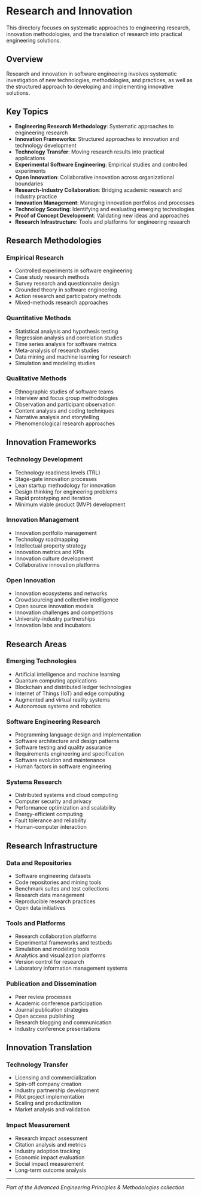 # Research and Innovation

This directory focuses on systematic approaches to engineering research, innovation methodologies, and the translation of research into practical engineering solutions.

## Overview

Research and innovation in software engineering involves systematic investigation of new technologies, methodologies, and practices, as well as the structured approach to developing and implementing innovative solutions.

## Key Topics

- **Engineering Research Methodology**: Systematic approaches to engineering research
- **Innovation Frameworks**: Structured approaches to innovation and technology development
- **Technology Transfer**: Moving research results into practical applications
- **Experimental Software Engineering**: Empirical studies and controlled experiments
- **Open Innovation**: Collaborative innovation across organizational boundaries
- **Research-Industry Collaboration**: Bridging academic research and industry practice
- **Innovation Management**: Managing innovation portfolios and processes
- **Technology Scouting**: Identifying and evaluating emerging technologies
- **Proof of Concept Development**: Validating new ideas and approaches
- **Research Infrastructure**: Tools and platforms for engineering research

## Research Methodologies

### Empirical Research
- Controlled experiments in software engineering
- Case study research methods
- Survey research and questionnaire design
- Grounded theory in software engineering
- Action research and participatory methods
- Mixed-methods research approaches

### Quantitative Methods
- Statistical analysis and hypothesis testing
- Regression analysis and correlation studies
- Time series analysis for software metrics
- Meta-analysis of research studies
- Data mining and machine learning for research
- Simulation and modeling studies

### Qualitative Methods
- Ethnographic studies of software teams
- Interview and focus group methodologies
- Observation and participant observation
- Content analysis and coding techniques
- Narrative analysis and storytelling
- Phenomenological research approaches

## Innovation Frameworks

### Technology Development
- Technology readiness levels (TRL)
- Stage-gate innovation processes
- Lean startup methodology for innovation
- Design thinking for engineering problems
- Rapid prototyping and iteration
- Minimum viable product (MVP) development

### Innovation Management
- Innovation portfolio management
- Technology roadmapping
- Intellectual property strategy
- Innovation metrics and KPIs
- Innovation culture development
- Collaborative innovation platforms

### Open Innovation
- Innovation ecosystems and networks
- Crowdsourcing and collective intelligence
- Open source innovation models
- Innovation challenges and competitions
- University-industry partnerships
- Innovation labs and incubators

## Research Areas

### Emerging Technologies
- Artificial intelligence and machine learning
- Quantum computing applications
- Blockchain and distributed ledger technologies
- Internet of Things (IoT) and edge computing
- Augmented and virtual reality systems
- Autonomous systems and robotics

### Software Engineering Research
- Programming language design and implementation
- Software architecture and design patterns
- Software testing and quality assurance
- Requirements engineering and specification
- Software evolution and maintenance
- Human factors in software engineering

### Systems Research
- Distributed systems and cloud computing
- Computer security and privacy
- Performance optimization and scalability
- Energy-efficient computing
- Fault tolerance and reliability
- Human-computer interaction

## Research Infrastructure

### Data and Repositories
- Software engineering datasets
- Code repositories and mining tools
- Benchmark suites and test collections
- Research data management
- Reproducible research practices
- Open data initiatives

### Tools and Platforms
- Research collaboration platforms
- Experimental frameworks and testbeds
- Simulation and modeling tools
- Analytics and visualization platforms
- Version control for research
- Laboratory information management systems

### Publication and Dissemination
- Peer review processes
- Academic conference participation
- Journal publication strategies
- Open access publishing
- Research blogging and communication
- Industry conference presentations

## Innovation Translation

### Technology Transfer
- Licensing and commercialization
- Spin-off company creation
- Industry partnership development
- Pilot project implementation
- Scaling and productization
- Market analysis and validation

### Impact Measurement
- Research impact assessment
- Citation analysis and metrics
- Industry adoption tracking
- Economic impact evaluation
- Social impact measurement
- Long-term outcome analysis

---

*Part of the Advanced Engineering Principles & Methodologies collection*

